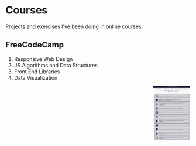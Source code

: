 # Courses
Projects and exercises I've been doing in online courses.

## FreeCodeCamp

<ol>
  <li>Responsive Web Design</li>
  <li>JS Algorithms and Data Structures</li>
  <li>Front End Libraries</li>
  <li>Data Visualization</li>
</ol>
<img style="float: right" src="images/freeCodeCamp.png" width="100"></img>
